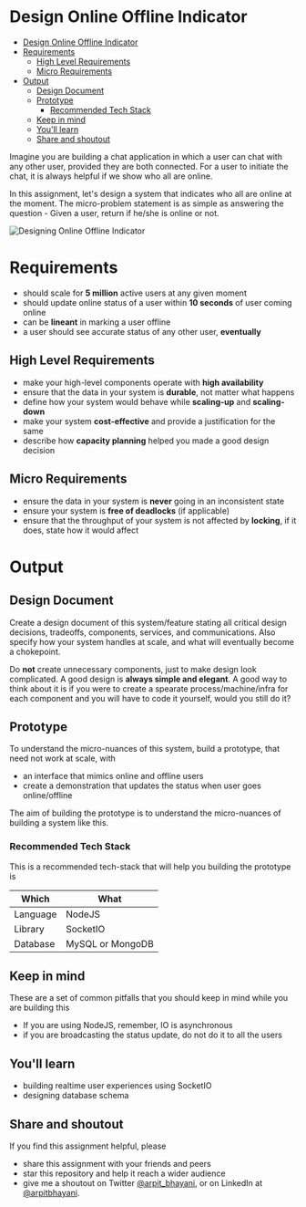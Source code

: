 Design Online Offline Indicator
===

<!--ts-->
* [Design Online Offline Indicator](#design-online-offline-indicator)
* [Requirements](#requirements)
   * [High Level Requirements](#high-level-requirements)
   * [Micro Requirements](#micro-requirements)
* [Output](#output)
   * [Design Document](#design-document)
   * [Prototype](#prototype)
      * [Recommended Tech Stack](#recommended-tech-stack)
   * [Keep in mind](#keep-in-mind)
   * [You'll learn](#youll-learn)
   * [Share and shoutout](#share-and-shoutout)
<!--te-->

Imagine you are building a chat application in which a user can chat with any other user, provided they are both connected. For a user to initiate the chat, it is always helpful if we show who all are online.

In this assignment, let's design a system that indicates who all are online at the moment. The micro-problem statement is as simple as answering the question - Given a user, return if he/she is online or not.

![Designing Online Offline Indicator](https://user-images.githubusercontent.com/4745789/138017480-1f7c30ce-50f2-4a50-99b5-1cf7f0778caa.png)
# Requirements

 - should scale for **5 million** active users at any given moment
 - should update online status of a user within **10 seconds** of user coming online
 - can be **lineant** in marking a user offline
 - a user should see accurate status of any other user, **eventually**

<!--hs-->
##  High Level Requirements

- make your high-level components operate with **high availability**
- ensure that the data in your system is **durable**, not matter what happens
- define how your system would behave while **scaling-up** and **scaling-down**
- make your system **cost-effective** and provide a justification for the same
- describe how **capacity planning** helped you made a good design decision 

<!--he-->

<!--ms-->
##  Micro Requirements

 - ensure the data in your system is **never** going in an inconsistent state
 - ensure your system is **free of deadlocks** (if applicable)
 - ensure that the throughput of your system is not affected by **locking**, if it does, state how it would affect

<!--me-->

# Output

<!--ds-->
## Design Document

Create a design document of this system/feature stating all critical design decisions, tradeoffs, components, services, and communications. Also specify how your system handles at scale, and what will eventually become a chokepoint.

Do **not** create unnecessary components, just to make design look complicated. A good design is **always simple and elegant**. A good way to think about it is if you were to create a spearate process/machine/infra for each component and you will have to code it yourself, would you still do it?

<!--de-->

## Prototype

To understand the micro-nuances of this system, build a prototype, that need not work at scale, with

- an interface that mimics online and offline users
- create a demonstration that updates the status when user goes online/offline

The aim of building the prototype is to understand the micro-nuances of building a system like this.

###  Recommended Tech Stack

This is a recommended tech-stack that will help you building the prototype is

|Which|What|
|-----|-----|
|Language|NodeJS|
|Library|SocketIO|
|Database|MySQL or MongoDB|

##  Keep in mind

These are a set of common pitfalls that you should keep in mind while you are building this

- If you are using NodeJS, remember, IO is asynchronous
- if you are broadcasting the status update, do not do it to all the users  

##  You'll learn

- building realtime user experiences using SocketIO
- designing database schema

<!--fs-->
##  Share and shoutout

If you find this assignment helpful, please
 - share this assignment with your friends and peers
 - star this repository and help it reach a wider audience
 - give me a shoutout on Twitter [@arpit_bhayani](https://twitter.com/@arpit_bhayani), or on LinkedIn at [@arpitbhayani](https://www.linkedin.com/in/arpitbhayani/).

<!--fe-->